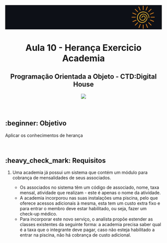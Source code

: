 <div align="center"><img src="https://github.com/lipollis/Imagens-Git/blob/main/banner_assinatura.svg" /></div>

<h1 align="center"> Aula 10 - Herança Exercicio Academia </h1>
<h2 align="center"> Programação Orientada a Objeto - CTD:Digital House </h2>

<div align="center">
  <img src="https://cdn.jsdelivr.net/gh/devicons/devicon/icons/java/java-original-wordmark.svg" width="70px"/>
  <br>
  <br>
</div>  

<br>
<h2>:beginner: Objetivo</h2>

<p align="justify">Aplicar os conhecimentos de herança</p>

<br>
<h2>:heavy_check_mark: Requisitos </h2>

<ol>
  <li>Uma academia já possui um sistema que contém um módulo para cobrança de mensalidades de seus associados.</li>
    <ul>
      <li>Os associados no sistema têm um código de associado, nome, taxa mensal, atividade que realizam - este é apenas o nome da atividade.</li>
      <li>A academia incorporou nas suas instalações uma piscina, pelo que oferece acessos adicionais à mesma, esta tem um custo extra fixo e para entrar o membro deve estar habilitado, ou seja, fazer um check-up médico.</li>
      <li>Para incorporar este novo serviço, o analista propõe estender as classes existentes da seguinte forma: a academia precisa saber qual é a taxa que o integrante deve pagar, caso não esteja habilitado a entrar na piscina, não há cobrança de custo adicional.</li>

  </ul>
</ol>

